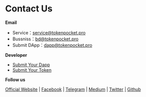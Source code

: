 # Contact Us

**Email**

* Service：service@tokenpocket.pro
* Bussniss：bd@tokenpocket.pro
* Submit DApp：dapp@tokenpocket.pro

**Developer**

* [Submit Your Dapp](https://www.tokenpocket.pro/en/submit/dapp)
* [Submit Your Token](https://www.tokenpocket.pro/en/submit/token)

**Follow us**

[Official Website](https://www.tokenpocket.pro/)  \|  [Facebook](https://www.facebook.com/TokenPocket)  \|  [Telegram](https://t.me/tokenPocket_en)  \|  [Medium](https://tokenpocket-gm.medium.com/)  \|  [Twitter](https://medium.com/@tokenpocket.gm)  [\|](https://twitter.com/TokenPocket_TP)  [Github](https://twitter.com/TokenPocket_TP)

